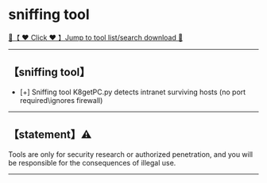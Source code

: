 # sniffing tool

<a href="https://woodstw.github.io/docs/A ❤️ Tool download 🧰/index.md" title="✈️@PUSHHHKKK">
   🔗【 ❤️ Click ❤️ 】Jump to tool list/search download 🔎
</a>

-----------------------


## 【sniffing tool】

- [+] Sniffing tool K8getPC.py detects intranet surviving hosts (no port required\ignores firewall)

-----------------------
## 【statement】⚠️

Tools are only for security research or authorized penetration, and you will be responsible for the consequences of illegal use.

-----------------------
